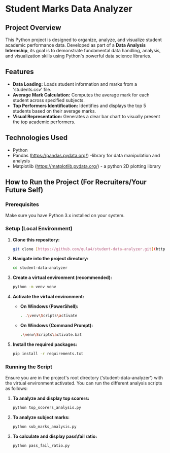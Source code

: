 # Student Marks Data Analyzer

## Project Overview
This Python project is designed to organize, analyze, and visualize student academic performance data. Developed as part of a **Data Analysis Internship**, its goal is to demonstrate fundamental data handling, analysis, and visualization skills using Python's powerful data science libraries.

## Features
* **Data Loading:** Loads student information and marks from a 'students.csv' file.
* **Average Mark Calculation:** Computes the average mark for each student across specified subjects.
* **Top Performers Identification:** Identifies and displays the top 5 students based on their average marks.
* **Visual Representation:** Generates a clear bar chart to visually present the top academic performers.

## Technologies Used

* Python
* Pandas (https://pandas.pydata.org/) -library for data manipulation and analysis
* Matplotlib (https://matplotlib.pydata.org/) - a python 2D plotting library

## How to Run the Project (For Recruiters/Your Future Self)

### Prerequisites
Make sure you have Python 3.x installed on your system.

### Setup (Local Environment)
1. **Clone this repository:**
    ```bash
    git clone [https://github.com/qula4/student-data-analyzer.git](https://github.com/qula4/student-data-analyzer.git)
    ```

2. **Navigate into the project directory:**
    ```bash
    cd student-data-analyzer
    ```
3. **Create a virtual environment (recommended):**
    ```bash
    python -m venv venv
    ```
4. **Activate the virtual environment:**
    * **On Windows (PowerShell):**
        ```bash
        . .\venv\Scripts\activate
        ```
    * **On Windows (Command Prompt):**
        ```bash
        .\venv\Scripts\activate.bat
        ```
5. **Install the required packages:**
    ```bash
    pip install -r requirements.txt
    ```

### Running the Script
  Ensure you are in the project's root directory ('student-data-analyzer') with the virtual environment activated.
You can run the different analysis scripts as follows:
1. **To analyze and display top scorers:**
    ```bash
    python top_scorers_analysis.py 
    ```
2. **To analyze subject marks:**
     ```bash
    python sub_marks_analysis.py 
    ```
3. **To calculate and display pass\fail ratio:**
      ```bash
    python pass_fail_ratio.py 
    ```